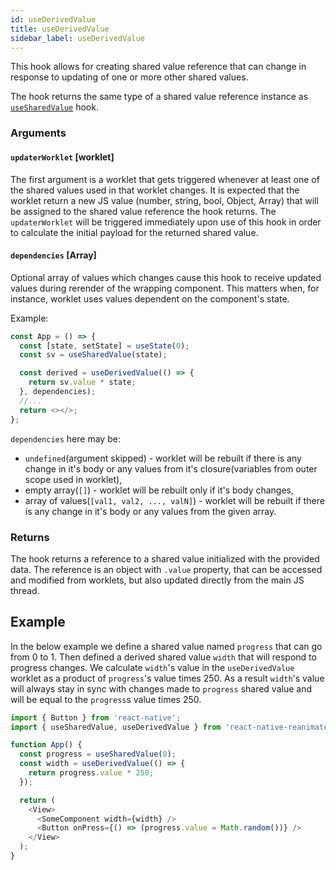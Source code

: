 ```yaml
---
id: useDerivedValue
title: useDerivedValue
sidebar_label: useDerivedValue
---
```


This hook allows for creating shared value reference that can change in response to updating of one or more other shared values.

The hook returns the same type of a shared value reference instance as [`useSharedValue`](useSharedValue) hook.

### Arguments

#### `updaterWorklet` [worklet]

The first argument is a worklet that gets triggered whenever at least one of the shared values used in that worklet changes.
It is expected that the worklet return a new JS value (number, string, bool, Object, Array) that will be assigned to the shared value reference the hook returns.
The `updaterWorklet` will be triggered immediately upon use of this hook in order to calculate the initial payload for the returned shared value.

#### `dependencies` [Array]

Optional array of values which changes cause this hook to receive updated values during rerender of the wrapping component. This matters when, for instance, worklet uses values dependent on the component's state.

Example:

```js {7}
const App = () => {
  const [state, setState] = useState(0);
  const sv = useSharedValue(state);

  const derived = useDerivedValue(() => {
    return sv.value * state;
  }, dependencies);
  //...
  return <></>;
};
```

`dependencies` here may be:

- `undefined`(argument skipped) - worklet will be rebuilt if there is any change in it's body or any values from it's closure(variables from outer scope used in worklet),
- empty array(`[]`) - worklet will be rebuilt only if it's body changes,
- array of values(`[val1, val2, ..., valN]`) - worklet will be rebuilt if there is any change in it's body or any values from the given array.

### Returns

The hook returns a reference to a shared value initialized with the provided data.
The reference is an object with `.value` property, that can be accessed and modified from worklets, but also updated directly from the main JS thread.

## Example

In the below example we define a shared value named `progress` that can go from 0 to 1.
Then defined a derived shared value `width` that will respond to progress changes.
We calculate `width`'s value in the `useDerivedValue` worklet as a product of `progress`'s value times 250.
As a result `width`'s value will always stay in sync with changes made to `progress` shared value and will be equal to the `progress`s value times 250.

```js {6}
import { Button } from 'react-native';
import { useSharedValue, useDerivedValue } from 'react-native-reanimated';

function App() {
  const progress = useSharedValue(0);
  const width = useDerivedValue(() => {
    return progress.value * 250;
  });

  return (
    <View>
      <SomeComponent width={width} />
      <Button onPress={() => (progress.value = Math.random())} />
    </View>
  );
}
```
